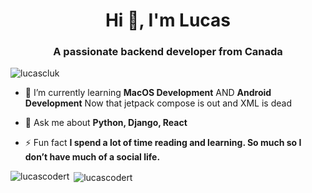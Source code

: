 <h1 align="center">Hi 👋, I'm Lucas</h1>
<h3 align="center">A passionate backend developer from Canada</h3>

<p align="left"> <img src="https://komarev.com/ghpvc/?username=lucascluk" alt="lucascluk" /> </p>

- 🌱 I’m currently learning **MacOS Development** AND **Android Development** Now that jetpack compose is out and XML is dead   

- 💬 Ask me about **Python, Django, React**


- ⚡ Fun fact **I spend a lot of time reading and learning. So much so I don’t have much of a social life.**


<p><img align="left" src="https://github-readme-stats.vercel.app/api/top-langs/?username=lucascodert&layout=compact" alt="lucascodert" /></p>

<p>&nbsp;<img align="center" src="https://github-readme-stats.vercel.app/api?username=lucascodert&show_icons=true" alt="lucascodert" /></p>

